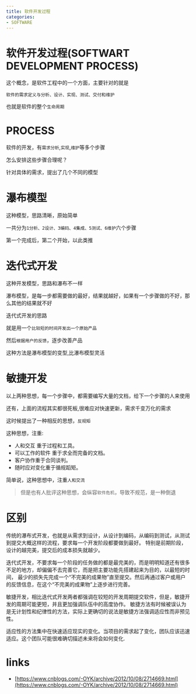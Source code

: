 ```yaml
---
title: 软件开发过程
categories:
- SOFTWARE
---
```


# 软件开发过程(SOFTWART DEVELOPMENT PROCESS)

这个概念，是软件工程中的一个方面，主要针对的就是

`软件的需求定义与分析、设计、实现、测试、交付和维护`

也就是软件的整个`生命周期`

# PROCESS

软件的开发，有`需求分析`,`实现`,`维护`等多个步骤

怎么安排这些步骤合理呢？

针对具体的需求，提出了几个不同的模型

# 瀑布模型

这种模型，思路清晰，原始简单

一共分为`1分析、2设计、3编码、4集成、5测试、6维护`六个步骤

第一个完成后，第二个开始，以此类推

# 迭代式开发

这种开发模型，思路和瀑布不一样

瀑布模型，是每一步都需要做的最好，结果就越好，如果有一个步骤做的不好，那么其他的结果就不好

迭代式开发的思路

就是用一个`比较短的时间开发出一个原始产品`

然后`根据用户的反馈`，逐步改善产品

这种方法是瀑布模型的变型,比瀑布模型灵活

# 敏捷开发

以上两种思想，每一个步骤中，都需要编写大量的文档，给下一个步骤的人来使用

还有，上面的流程其实都很死板,很难应对快速更新，需求千变万化的需求

这时候提出了一种相反的思想，`反规矩`

这种思想，注重:

- 人和交互 重于过程和工具。
- 可以工作的软件 重于求全而完备的文档。
- 客户协作重于合同谈判。
- 随时应对变化重于循规蹈矩。

简单说，这种思想中，注重`人和交流`


> 但是也有人批评这种思想，会纵容`软件危机`，导致不规范，是一种倒退


# 区别



传统的瀑布式开发，也就是从需求到设计，从设计到编码，从编码到测试，从测试到提交大概这样的流程，要求每一个开发阶段都要做到最好。
特别是前期阶段，设计的越完美，提交后的成本损失就越少。

迭代式开发，不要求每一个阶段的任务做的都是最完美的，而是明明知道还有很多不足的地方，却偏偏不去完善它，而是把主要功能先搭建起来为目的，以最短的时间，
最少的损失先完成一个“不完美的成果物”直至提交。然后再通过客户或用户的反馈信息，在这个“不完美的成果物”上逐步进行完善。


敏捷开发，相比迭代式开发两者都强调在较短的开发周期提交软件，但是，敏捷开发的周期可能更短，并且更加强调队伍中的高度协作。
敏捷方法有时候被误认为是无计划性和纪律性的方法，实际上更确切的说法是敏捷方法强调适应性而非预见性。 

适应性的方法集中在快速适应现实的变化。当项目的需求起了变化，团队应该迅速适应。这个团队可能很难确切描述未来将会如何变化.





# links
- [https://www.cnblogs.com/-OYK/archive/2012/10/08/2714669.html](https://www.cnblogs.com/-OYK/archive/2012/10/08/2714669.html)
